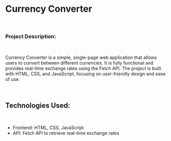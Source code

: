 <h1>Currency Converter</h1><br>
<h3>Project Description:</h3><br>
<p>Currency Converter is a simple, single-page web application that allows users to convert between different currencies. It is fully functional and provides real-time exchange rates using the Fetch API. The project is built with HTML, CSS, and JavaScript, focusing on user-friendly design and ease of use.</p> <br>
<h2>Technologies Used:</h2><br>
<ul>
  <li>Frontend: HTML, CSS, JavaScript</li>
  <li>API: Fetch API to retrieve real-time exchange rates</li>
</ul>


